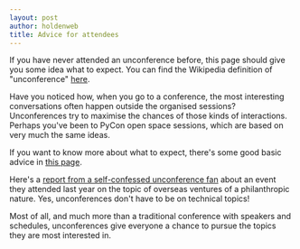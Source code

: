 ```yaml
---
layout: post
author: holdenweb
title: Advice for attendees
---
```

If you have never attended an unconference before, this page should give you some idea what to expect.
You can find the Wikipedia definition of "unconference" [here](https://en.wikipedia.org/wiki/Unconference).

Have you noticed how, when you go to a conference, the most interesting conversations often happen outside the organised sessions?
Unconferences try to maximise the chances of those kinds of interactions.
Perhaps you've been to PyCon open space sessions, which are based on very much the same ideas.

If you want to know more about what to expect, there's some good basic advice in
[this page](https://unconference.net/unconferencing-how-to-prepare-to-attend-an-unconference-2/).

Here's a [report from a self-confessed unconference fan](https://benyeoh.substack.com/p/why-unconference)
about an event they attended last year
on the topic of overseas ventures of a philanthropic nature.
Yes, unconferences don't have to be on technical topics!

Most of all, and much more than a traditional conference with speakers and schedules,
unconferences give everyone a chance to pursue the topics they are most interested in.
